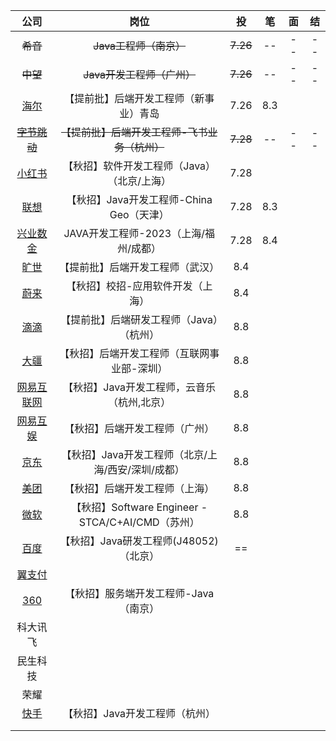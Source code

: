 

|                             公司                             |                        岗位                        |    投    |  笔  |  面  |  结  |
| :----------------------------------------------------------: | :------------------------------------------------: | :------: | :--: | :--: | :--: |
|                           ~~希音~~                           |               ~~Java工程师（南京）~~               | ~~7.26~~ |  --  |  --  |  --  |
|                           ~~中望~~                           |             ~~Java开发工程师（广州）~~             | ~~7.26~~ |  --  |  --  |  --  |
| [海尔](http://maker.haier.net/client/campus/khaoscustomizedjobs.html) |       【提前批】后端开发工程师（新事业）青岛       |   7.26   | 8.3  |      |      |
| ~~[字节跳动](https://jobs.bytedance.com/campus/position/7116734284467226894/detail?spread=J3YS824)~~ |   ~~【提前批】后端开发工程师-飞书业务（杭州）~~    | ~~7.28~~ |  --  |  --  |  --  |
|    [小红书](https://job.xiaohongshu.com/jobs/6477/campus)    |    【秋招】软件开发工程师（Java）（北京/上海）     |   7.28   |      |      |      |
|   [联想](https://talent.lenovo.com.cn/resume/jdlist/2173)    |      【秋招】Java开发工程师-China Geo（天津）      |   7.28   | 8.3  |      |      |
| [兴业数金](https://nowpick.nowcoder.com/w/school/detail?jobId=125956) |       JAVA开发工程师-2023（上海/福州/成都）        |   7.28   | 8.4  |      |      |
| [旷世](https://app.mokahr.com/campus_apply/megviihr/38642#/job/499789ea-12eb-4acf-a9f2-8f665c6254a9) |          【提前批】后端开发工程师（武汉）          |   8.4    |      |      |      |
| [蔚来](https://nio.jobs.feishu.cn/campus/position/7125710274128087303/detail?spread=6MRASPP) |         【秋招】校招-应用软件开发（上海）          |   8.4    |      |      |      |
| [滴滴](https://campus.didiglobal.com/campus_apply/didiglobal/6223#/job/24215418-1dc9-4404-8e6f-00328cde957b) |      【提前批】后端研发工程师（Java）（杭州）      |   8.8    |      |      |      |
| [大疆](https://we.dji.com/zh-CN/position/detail?positionId=1544302284375584768) |    【秋招】后端开发工程师（互联网事业部-深圳）     |   8.8    |      |      |      |
| [网易互联网](https://campus.163.com/app/detail/index?id=2042&projectId=46) |    【秋招】Java开发工程师，云音乐（杭州,北京）     |   8.8    |      |      |      |
| [网易互娱](https://game.campus.163.com/position-detail/719)  |           【秋招】后端开发工程师（广州）           |   8.8    |      |      |      |
|       [京东](https://campus.jd.com/#/details?id=3347)        | 【秋招】Java开发工程师（北京/上海/西安/深圳/成都） |   8.8    |      |      |      |
| [美团](https://campus.meituan.com/jobs?jobFamily=1&jobId=4985&jobName=%E5%90%8E%E7%AB%AF%E5%BC%80%E5%8F%91%E5%B7%A5%E7%A8%8B%E5%B8%88&jobType=1&pageNo=5) |           【秋招】后端开发工程师（上海）           |   8.8    |      |      |      |
| [微软](https://careers.microsoft.com/students/us/en/job/1374481/Software-Engineer-STCA-C-AI-CMD-2023-Full-Time-Opportunities-for-University-Graduates) | 【秋招】Software Engineer - STCA/C+AI/CMD（苏州）  |   8.8    |      |      |      |
| [百度](https://talent.baidu.com/jobs/detail/GRADUATE/93aa5e7c-8394-45ce-9276-126ae43419ba) |       【秋招】Java研发工程师(J48052)（北京）       |    ==    |      |      |      |
|     [翼支付](http://campus.51job.com/yzf2022/jobs.html)      |                                                    |          |      |      |      |
| [360](https://360campus.zhiye.com/campus/detail?jobAdId=46f3e849-81b4-4076-a792-0a68f4d000b3) |       【秋招】服务端开发工程师-Java（南京）        |          |      |      |      |
|                           科大讯飞                           |                                                    |          |      |      |      |
|                           民生科技                           |                                                    |          |      |      |      |
|                             荣耀                             |                                                    |          |      |      |      |
| [快手](https://campus.kuaishou.cn/recruit/campus/e/#/campus/job-info/2941) |           【秋招】Java开发工程师（杭州）           |          |      |      |      |
|                                                              |                                                    |          |      |      |      |
|                                                              |                                                    |          |      |      |      |











